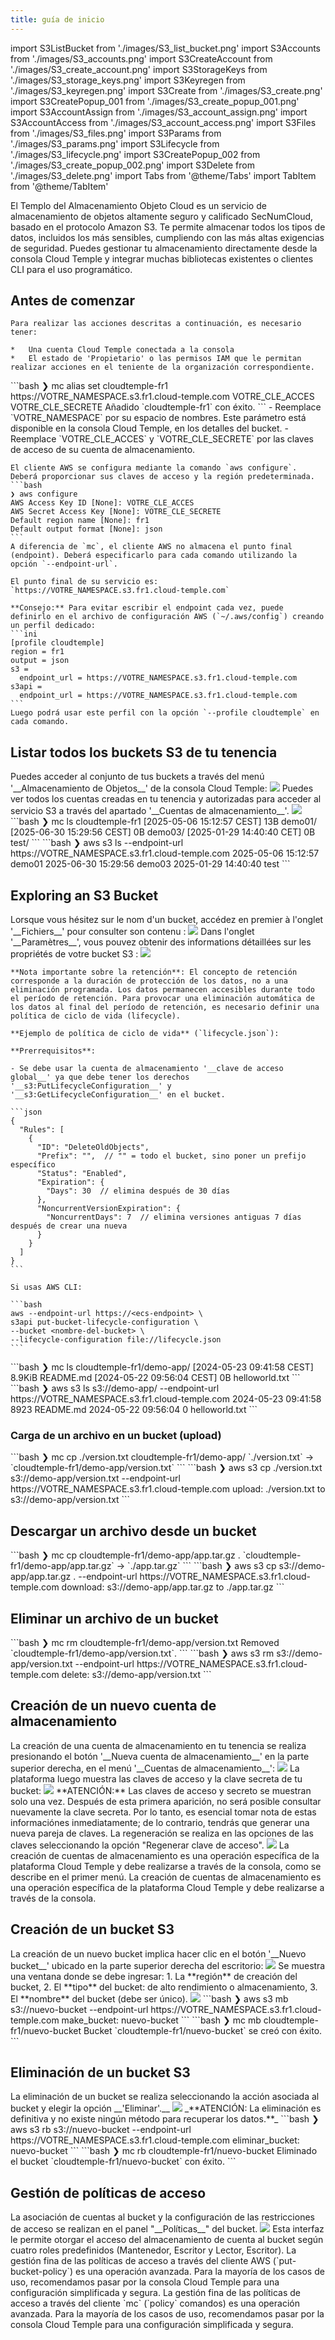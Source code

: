 ```yaml
---
title: guía de inicio
---
```


import S3ListBucket from './images/S3_list_bucket.png'
import S3Accounts from './images/S3_accounts.png'
import S3CreateAccount from './images/S3_create_account.png'
import S3StorageKeys from './images/S3_storage_keys.png'
import S3Keyregen from './images/S3_keyregen.png'
import S3Create from './images/S3_create.png'
import S3CreatePopup_001 from './images/S3_create_popup_001.png'
import S3AccountAssign from './images/S3_account_assign.png'
import S3AccountAccess from './images/S3_account_access.png'
import S3Files from './images/S3_files.png'
import S3Params from './images/S3_params.png'
import S3Lifecycle from './images/S3_lifecycle.png'
import S3CreatePopup_002 from './images/S3_create_popup_002.png'
import S3Delete from './images/S3_delete.png'
import Tabs from '@theme/Tabs'
import TabItem from '@theme/TabItem'

El Templo del Almacenamiento Objeto Cloud es un servicio de almacenamiento de objetos altamente seguro y calificado SecNumCloud, basado en el protocolo Amazon S3. Te permite almacenar todos los tipos de datos, incluidos los más sensibles, cumpliendo con las más altas exigencias de seguridad. Puedes gestionar tu almacenamiento directamente desde la consola Cloud Temple y integrar muchas bibliotecas existentes o clientes CLI para el uso programático.

## Antes de comenzar

<Tabs>
  <TabItem value="Consola Cloud Temple" label="Consola Cloud Temple">

    Para realizar las acciones descritas a continuación, es necesario tener:

    *   Una cuenta Cloud Temple conectada a la consola
    *   El estado de 'Propietario' o las permisos IAM que le permitan realizar acciones en el teniente de la organización correspondiente.

  </TabItem>
  <TabItem value="MC CLI" label="MC CLI">
    ```bash
    ❯ mc alias set cloudtemple-fr1 https://VOTRE_NAMESPACE.s3.fr1.cloud-temple.com VOTRE_CLE_ACCES VOTRE_CLE_SECRETE
    Añadido `cloudtemple-fr1` con éxito.
    ```
    - Reemplace `VOTRE_NAMESPACE` por su espacio de nombres. Este parámetro está disponible en la consola Cloud Temple, en los detalles del bucket.
    - Reemplace `VOTRE_CLE_ACCES` y `VOTRE_CLE_SECRETE` por las claves de acceso de su cuenta de almacenamiento.

  </TabItem>
  <TabItem value="AWS CLI" label="AWS CLI">

    El cliente AWS se configura mediante la comando `aws configure`. Deberá proporcionar sus claves de acceso y la región predeterminada.
    ```bash
    ❯ aws configure
    AWS Access Key ID [None]: VOTRE_CLE_ACCES
    AWS Secret Access Key [None]: VOTRE_CLE_SECRETE
    Default region name [None]: fr1
    Default output format [None]: json
    ```
    A diferencia de `mc`, el cliente AWS no almacena el punto final (endpoint). Deberá especificarlo para cada comando utilizando la opción `--endpoint-url`.

    El punto final de su servicio es: `https://VOTRE_NAMESPACE.s3.fr1.cloud-temple.com`

    **Consejo:** Para evitar escribir el endpoint cada vez, puede definirlo en el archivo de configuración AWS (`~/.aws/config`) creando un perfil dedicado:
    ```ini
    [profile cloudtemple]
    region = fr1
    output = json
    s3 =
      endpoint_url = https://VOTRE_NAMESPACE.s3.fr1.cloud-temple.com
    s3api =
      endpoint_url = https://VOTRE_NAMESPACE.s3.fr1.cloud-temple.com
    ```
    Luego podrá usar este perfil con la opción `--profile cloudtemple` en cada comando.


  </TabItem>

</Tabs>

## Listar todos los buckets S3 de tu tenencia
<Tabs>
  <TabItem value="Consola Cloud Temple" label="Consola Cloud Temple" default>
    Puedes acceder al conjunto de tus buckets a través del menú '__Almacenamiento de Objetos__' de la consola Cloud Temple:
    <img src={S3ListBucket} />
    Puedes ver todos los cuentas creadas en tu tenencia y autorizadas para acceder al servicio S3 a través del apartado '__Cuentas de almacenamiento__'.
    <img src={S3Accounts} />
  </TabItem>
  <TabItem value="MC CLI" label="MC CLI">
    ```bash
    ❯ mc ls cloudtemple-fr1
    [2025-05-06 15:12:57 CEST]      13B demo01/
    [2025-06-30 15:29:56 CEST]       0B demo03/
    [2025-01-29 14:40:40 CET]       0B test/
    ```
  </TabItem>
  <TabItem value="AWS CLI" label="AWS CLI">
    ```bash
    ❯ aws s3 ls --endpoint-url https://VOTRE_NAMESPACE.s3.fr1.cloud-temple.com
    2025-05-06 15:12:57 demo01
    2025-06-30 15:29:56 demo03
    2025-01-29 14:40:40 test
    ```
  </TabItem>

</Tabs>

## Exploring an S3 Bucket

<Tabs>
  <TabItem value="Console Cloud Temple" label="Console Cloud Temple" default>
    Lorsque vous hésitez sur le nom d'un bucket, accédez en premier à l'onglet '__Fichiers__' pour consulter son contenu :
    <img src={S3Files} />
    Dans l'onglet '__Paramètres__', vous pouvez obtenir des informations détaillées sur les propriétés de votre bucket S3 :
    <img src={S3Params} />

    **Nota importante sobre la retención**: El concepto de retención corresponde a la duración de protección de los datos, no a una eliminación programada. Los datos permanecen accesibles durante todo el período de retención. Para provocar una eliminación automática de los datos al final del período de retención, es necesario definir una política de ciclo de vida (lifecycle).

    **Ejemplo de política de ciclo de vida** (`lifecycle.json`):

    **Prerrequisitos**:

    - Se debe usar la cuenta de almacenamiento '__clave de acceso global__' ya que debe tener los derechos '__s3:PutLifecycleConfiguration__' y '__s3:GetLifecycleConfiguration__' en el bucket.

    ```json
    {
      "Rules": [
        {
          "ID": "DeleteOldObjects",
          "Prefix": "",  // "" = todo el bucket, sino poner un prefijo específico
          "Status": "Enabled",
          "Expiration": {
            "Days": 30  // elimina después de 30 días
          },
          "NoncurrentVersionExpiration": {
            "NoncurrentDays": 7  // elimina versiones antiguas 7 días después de crear una nueva
          }
        }
      ]
    }
    ```

    Si usas AWS CLI:

    ```bash
    aws --endpoint-url https://<ecs-endpoint> \
    s3api put-bucket-lifecycle-configuration \
    --bucket <nombre-del-bucket> \
    --lifecycle-configuration file://lifecycle.json
    ```
  </TabItem>
  <TabItem value="MC CLI" label="MC CLI">
    ```bash
    ❯ mc ls cloudtemple-fr1/demo-app/
    [2024-05-23 09:41:58 CEST] 8.9KiB README.md
    [2024-05-22 09:56:04 CEST]      0B helloworld.txt
    ```
  </TabItem>

  <TabItem value="AWS CLI" label="AWS CLI">
    ```bash
    ❯ aws s3 ls s3://demo-app/ --endpoint-url https://VOTRE_NAMESPACE.s3.fr1.cloud-temple.com
    2024-05-23 09:41:58       8923 README.md
    2024-05-22 09:56:04          0 helloworld.txt
    ```
  </TabItem>

</Tabs>

### Carga de un archivo en un bucket (upload)
<Tabs>
  <TabItem value="MC CLI" label="MC CLI" default>
    ```bash
    ❯ mc cp ./version.txt cloudtemple-fr1/demo-app/
    `./version.txt` -> `cloudtemple-fr1/demo-app/version.txt`
    ```
  </TabItem>

  <TabItem value="AWS CLI" label="AWS CLI">
    ```bash
    ❯ aws s3 cp ./version.txt s3://demo-app/version.txt --endpoint-url https://VOTRE_NAMESPACE.s3.fr1.cloud-temple.com
    upload: ./version.txt to s3://demo-app/version.txt
    ```
  </TabItem>

</Tabs>

## Descargar un archivo desde un bucket
<Tabs>
  <TabItem value="MC CLI" label="MC CLI" default>
    ```bash
    ❯ mc cp cloudtemple-fr1/demo-app/app.tar.gz .
    `cloudtemple-fr1/demo-app/app.tar.gz` -> `./app.tar.gz`
    ```
  </TabItem>

  <TabItem value="AWS CLI" label="AWS CLI">
    ```bash
    ❯ aws s3 cp s3://demo-app/app.tar.gz . --endpoint-url https://VOTRE_NAMESPACE.s3.fr1.cloud-temple.com
    download: s3://demo-app/app.tar.gz to ./app.tar.gz
    ```
  </TabItem>

</Tabs>

## Eliminar un archivo de un bucket
<Tabs>
  <TabItem value="MC CLI" label="MC CLI" default>
    ```bash
    ❯ mc rm cloudtemple-fr1/demo-app/version.txt
    Removed `cloudtemple-fr1/demo-app/version.txt`.
    ```
  </TabItem>

  <TabItem value="AWS CLI" label="AWS CLI">
    ```bash
    ❯ aws s3 rm s3://demo-app/version.txt --endpoint-url https://VOTRE_NAMESPACE.s3.fr1.cloud-temple.com
    delete: s3://demo-app/version.txt
    ```
  </TabItem>

</Tabs>

## Creación de un nuevo cuenta de almacenamiento
<Tabs>
  <TabItem value="Consola de Cloud Temple" label="Consola de Cloud Temple" default>
    La creación de una cuenta de almacenamiento en tu tenencia se realiza presionando el botón '__Nueva cuenta de almacenamiento__' en la parte superior derecha, en el menú '__Cuentas de almacenamiento__':
    <img src={S3CreateAccount} />
    La plataforma luego muestra las claves de acceso y la clave secreta de tu bucket:
    <img src={S3StorageKeys} />
    **ATENCIÓN:** Las claves de acceso y secreto se muestran solo una vez. Después de esta primera aparición, no será posible consultar nuevamente la clave secreta. Por lo tanto, es esencial tomar nota de estas informaciónes inmediatamente; de lo contrario, tendrás que generar una nueva pareja de claves.
    La regeneración se realiza en las opciones de las claves seleccionando la opción "Regenerar clave de acceso".
    <img src={S3Keyregen} />
  </TabItem>
  <TabItem value="AWS CLI" label="AWS CLI">
    La creación de cuentas de almacenamiento es una operación específica de la plataforma Cloud Temple y debe realizarse a través de la consola, como se describe en el primer menú.
  </TabItem>
  <TabItem value="MC CLI" label="MC CLI">
    La creación de cuentas de almacenamiento es una operación específica de la plataforma Cloud Temple y debe realizarse a través de la consola.
  </TabItem>
</Tabs>

## Creación de un bucket S3
<Tabs>
  <TabItem value="Console Cloud Temple" label="Console Cloud Temple" default>
    La creación de un nuevo bucket implica hacer clic en el botón '__Nuevo bucket__' ubicado en la parte superior derecha del escritorio:
    <img src={S3Create} />
    Se muestra una ventana donde se debe ingresar:
    1. La **región** de creación del bucket,
    2. El **tipo** del bucket: de alto rendimiento o almacenamiento,
    3. El **nombre** del bucket (debe ser único).
    <img src={S3CreatePopup_001} />
  </TabItem>
  <TabItem value="AWS CLI" label="AWS CLI">
    ```bash
    ❯ aws s3 mb s3://nuevo-bucket --endpoint-url https://VOTRE_NAMESPACE.s3.fr1.cloud-temple.com
    make_bucket: nuevo-bucket
    ```
  </TabItem>
  <TabItem value="MC CLI" label="MC CLI">
    ```bash
    ❯ mc mb cloudtemple-fr1/nuevo-bucket
    Bucket `cloudtemple-fr1/nuevo-bucket` se creó con éxito.
    ```
  </TabItem>
</Tabs>

## Eliminación de un bucket S3
<Tabs>
  <TabItem value="Console Cloud Temple" label="Console Cloud Temple" default>
    La eliminación de un bucket se realiza seleccionando la acción asociada al bucket y elegir la opción __'Eliminar'.__
    <img src={S3Delete} />
    _**ATENCIÓN: La eliminación es definitiva y no existe ningún método para recuperar los datos.**_
  </TabItem>
  <TabItem value="AWS CLI" label="AWS CLI">
    ```bash
    ❯ aws s3 rb s3://nuevo-bucket --endpoint-url https://VOTRE_NAMESPACE.s3.fr1.cloud-temple.com
    eliminar_bucket: nuevo-bucket
    ```
  </TabItem>
  <TabItem value="MC CLI" label="MC CLI">
    ```bash
    ❯ mc rb cloudtemple-fr1/nuevo-bucket
    Eliminado el bucket `cloudtemple-fr1/nuevo-bucket` con éxito.
    ```
  </TabItem>
</Tabs>

## Gestión de políticas de acceso
<Tabs>
  <TabItem value="Consola Cloud Temple" label="Consola Cloud Temple" default>
    La asociación de cuentas al bucket y la configuración de las restricciones de acceso se realizan en el panel "__Políticas__" del bucket.
    <img src={S3AccountAssign} />
    Esta interfaz le permite otorgar el acceso del almacenamiento de cuenta al bucket según cuatro roles predefinidos (Mantenedor, Escritor y Lector, Escritor).
  </TabItem>
  <TabItem value="AWS CLI" label="AWS CLI">
    La gestión fina de las políticas de acceso a través del cliente AWS (`put-bucket-policy`) es una operación avanzada. Para la mayoría de los casos de uso, recomendamos pasar por la consola Cloud Temple para una configuración simplificada y segura.
  </TabItem>
  <TabItem value="MC CLI" label="MC CLI">
    La gestión fina de las políticas de acceso a través del cliente `mc` (`policy` comandos) es una operación avanzada. Para la mayoría de los casos de uso, recomendamos pasar por la consola Cloud Temple para una configuración simplificada y segura.
  </TabItem>
</Tabs>
